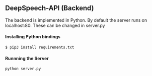 ## DeepSpeech-API (Backend)

The backend is implemented in Python. By default the server runs on localhost:80. These can be changed in server.py

#### Installing Python bindings

```
$ pip3 install requirements.txt
```

#### Runnning the Server

```bash
python server.py
```